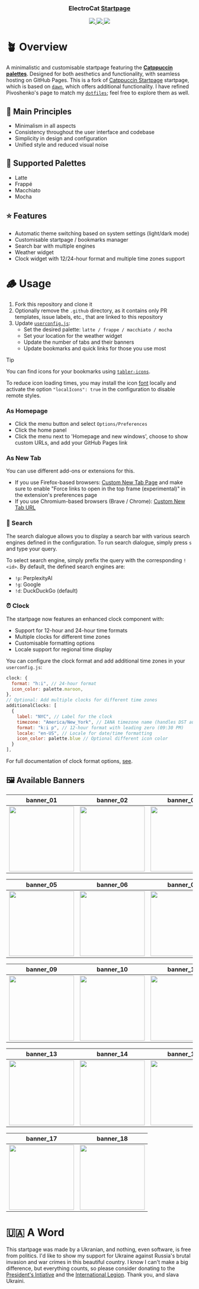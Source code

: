 <h3 align="center">
  ElectroCat <a href="https://aevstiel.github.io/electrocat">Startpage</a>
</h3>

<p align="center">
  <a href="https://github.com/pivoshenko/catppuccin-startpage/stargazers">
    <img src="https://img.shields.io/github/stars/aevstiel/electrocat?style=for-the-badge&logo=starship&color=a6e3a1&logoColor=D9E0EE&labelColor=302D41">
  </a>
  <a href="https://github.com/pivoshenko/catppuccin-startpage/issues">
    <img src="https://img.shields.io/github/issues/aevstiel/electrocat?style=for-the-badge&logo=gitbook&color=fab387&logoColor=D9E0EE&labelColor=302D41">
  </a>
  <a href="https://github.com/pivoshenko/catppuccin-startpage/contributors">
    <img src="https://img.shields.io/github/contributors/aevstiel/electrocat?style=for-the-badge&logo=github&color=f38ba8&logoColor=D9E0EE&labelColor=302D41">
  </a>
</p>

# 🪴 Overview

A minimalistic and customisable startpage featuring the [**Catppuccin palettes**](https://catppuccin.com/palette). Designed for both aesthetics and functionality, with seamless hosting on GitHub Pages. This is a fork of [Catppuccin Startpage](https://github.com/pivoshenko/catppuccin-startpage) startpage, which is based on [`dawn`](https://github.com/b-coimbra/dawn), which offers additional functionality. I have refined Pivoshenko's page to match my [`dotfiles`](https://github.com/aevstiel/amethyst); feel free to explore them as well.

## 🧠 Main Principles

- Minimalism in all aspects
- Consistency throughout the user interface and codebase
- Simplicity in design and configuration
- Unified style and reduced visual noise

## 🎨 Supported Palettes

- Latte
- Frappé
- Macchiato
- Mocha

## ⭐ Features

- Automatic theme switching based on system settings (light/dark mode)
- Customisable startpage / bookmarks manager
- Search bar with multiple engines
- Weather widget
- Clock widget with 12/24-hour format and multiple time zones support

# 🪵 Usage

1. Fork this repository and clone it
2. Optionally remove the `.github` directory, as it contains only PR templates, issue labels, etc., that are linked to this repository
3. Update [`userconfig.js`](userconfig.js):
   - Set the desired palette: `latte / frappe / macchiato / mocha`
   - Set your location for the weather widget
   - Update the number of tabs and their banners
   - Update bookmarks and quick links for those you use most

> [!TIP]
> You can find icons for your bookmarks using [`tabler-icons`](https://tabler.io/icons).
>
> To reduce icon loading times, you may install the icon [font](src/fonts) locally and activate the option `"localIcons": true` in the configuration to disable remote styles.

### As Homepage

- Click the menu button and select `Options/Preferences`
- Click the home panel
- Click the menu next to 'Homepage and new windows', choose to show custom URLs, and add your GitHub Pages link

### As New Tab

You can use different add-ons or extensions for this.

- If you use Firefox-based browsers: [Custom New Tab Page](https://addons.mozilla.org/en-US/firefox/addon/custom-new-tab-page/?src=search) and make sure to enable "Force links to open in the top frame (experimental)" in the extension's preferences page
- If you use Chromium-based browsers (Brave / Chrome): [Custom New Tab URL](https://chrome.google.com/webstore/detail/custom-new-tab-url/mmjbdbjnoablegbkcklggeknkfcjkjia)

### 🔎 Search

The search dialogue allows you to display a search bar with various search engines defined in the configuration. To run search dialogue, simply press `s` and type your query.

To select search engine, simply prefix the query with the corresponding `!<id>`. By default, the defined search engines are:

- `!p`: PerplexityAI
- `!g`: Google
- `!d`: DuckDuckGo (default)

### ⏰ Clock

The startpage now features an enhanced clock component with:

- Support for 12-hour and 24-hour time formats
- Multiple clocks for different time zones
- Customisable formatting options
- Locale support for regional time display

You can configure the clock format and add additional time zones in your `userconfig.js`:

```javascript
clock: {
  format: "h:i", // 24-hour format
  icon_color: palette.maroon,
},
// Optional: Add multiple clocks for different time zones
additionalClocks: [
  {
    label: "NYC", // Label for the clock
    timezone: "America/New_York", // IANA timezone name (handles DST automatically)
    format: "k:i p", // 12-hour format with leading zero (09:30 PM)
    locale: "en-US", // Locale for date/time formatting
    icon_color: palette.blue // Optional different icon color
  }
],
```

For full documentation of clock format options, [see](docs/CLOCK.md).

## 🖼️ Available Banners

| banner_01                                           | banner_02                                           | banner_03                                           | banner_04                                           |
| --------------------------------------------------- | --------------------------------------------------- | --------------------------------------------------- | --------------------------------------------------- |
| <img src="src/img/banners/banner_01.gif" width=175> | <img src="src/img/banners/banner_02.gif" width=175> | <img src="src/img/banners/banner_03.gif" width=175> | <img src="src/img/banners/banner_04.gif" width=175> |

| banner_05                                           | banner_06                                           | banner_07                                           | banner_08                                           |
| --------------------------------------------------- | --------------------------------------------------- | --------------------------------------------------- | --------------------------------------------------- |
| <img src="src/img/banners/banner_05.gif" width=175> | <img src="src/img/banners/banner_06.gif" width=175> | <img src="src/img/banners/banner_07.gif" width=175> | <img src="src/img/banners/banner_08.gif" width=175> |

| banner_09                                           | banner_10                                           | banner_11                                           | banner_12                                           |
| --------------------------------------------------- | --------------------------------------------------- | --------------------------------------------------- | --------------------------------------------------- |
| <img src="src/img/banners/banner_09.gif" width=175> | <img src="src/img/banners/banner_10.gif" width=175> | <img src="src/img/banners/banner_11.gif" width=175> | <img src="src/img/banners/banner_12.gif" width=175> |

| banner_13                                           | banner_14                                           | banner_15                                           | banner_16                                           |
| --------------------------------------------------- | --------------------------------------------------- | --------------------------------------------------- | --------------------------------------------------- |
| <img src="src/img/banners/banner_13.gif" width=175> | <img src="src/img/banners/banner_14.gif" width=175> | <img src="src/img/banners/banner_15.gif" width=175> | <img src="src/img/banners/banner_16.gif" width=175> |

| banner_17                                           | banner_18                                           |
| --------------------------------------------------- | --------------------------------------------------- |
| <img src="src/img/banners/banner_17.gif" width=175> | <img src="src/img/banners/banner_18.gif" width=175> |

# 🇺🇦 A Word

This startpage was made by a Ukranian, and nothing, even software, is free from politics.
I'd like to show my support for Ukraine against Russia's brutal invasion and war crimes in this beautiful country.
I know I can't make a big difference, but everything counts, so please consider donating to the [President's Intiative](https://u24.gov.ua/) and the [International Legion](https://ildu-support.kittysoloma.org/en/). Thank you, and slava Ukraini.
